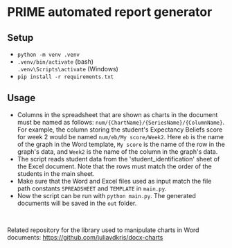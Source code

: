 # PRIME automated report generator

## Setup
- `python -m venv .venv`
- `.venv/bin/activate` (bash)  
  `.venv\Scripts\activate` (Windows)
- `pip install -r requirements.txt`


## Usage
- Columns in the spreadsheet that are shown as charts in the document must be named as follows: `num/{ChartName}/{SeriesName}/{ColumnName}`. For example, the column storing the student's Expectancy Beliefs score for week 2 would be named `num/eb/My score/Week2`. Here `eb` is the name of the graph in the Word template, `My score` is the name of the row in the graph's data, and `Week2` is the name of the column in the graph's data.
- The script reads student data from the 'student_identification' sheet of the Excel document. Note that the rows must match the order of the students in the main sheet.
- Make sure that the Word and Excel files used as input match the file path constants `SPREADSHEET` and `TEMPLATE` in `main.py`.
- Now the script can be run with `python main.py`. The generated documents will be saved in the `out` folder.

&nbsp;

Related repository for the library used to manipulate charts in Word documents: https://github.com/juliavdkris/docx-charts
